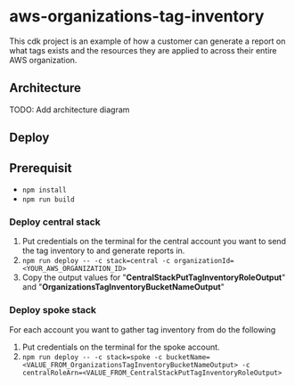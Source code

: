 # aws-organizations-tag-inventory

This cdk project is an example of how a customer can generate a report on what tags exists and the resources they are applied to across their entire AWS organization.


## Architecture

TODO: Add architecture diagram


## Deploy

## Prerequisit
* `npm install`
* `npm run build`

### Deploy central stack
1. Put credentials on the terminal for the central account you want to send the tag inventory to and generate reports in.
2. `npm run deploy -- -c stack=central -c organizationId=<YOUR_AWS_ORGANIZATION_ID>`
3. Copy the output values for  "**CentralStackPutTagInventoryRoleOutput**" and "**OrganizationsTagInventoryBucketNameOutput**"


### Deploy spoke stack
For each account you want to gather tag inventory from do the following

1. Put credentials on the terminal for the spoke account.
2. `npm run deploy -- -c stack=spoke -c bucketName=<VALUE_FROM_OrganizationsTagInventoryBucketNameOutput> -c centralRoleArn=<VALUE_FROM_CentralStackPutTagInventoryRoleOutput>`
